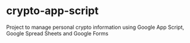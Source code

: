 # crypto-app-script

Project to manage personal crypto information using Google App Script, Google Spread Sheets and Google Forms
